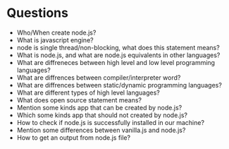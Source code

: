 # Questions

- Who/When create node.js?
- What is javascript engine?
- node is single thread/non-blocking, what does this statement means?
- What is node.js, and what are node.js equivalents in other languages?
- What are diffreneces between high level and low level programming languages?
- What are diffrences between compiler/interpreter word?
- What are diffrences between static/dynamic programming languages?
- What are different types of high level languages?
- What does open source statement means?
- Mention some kinds app that can be created by node.js?
- Which some kinds app that should not created by node.js?
- How to check if node.js is successfully installed in our machine?
- Mention some differences between vanilla.js and node.js?
- How to get an output from node.js file?
